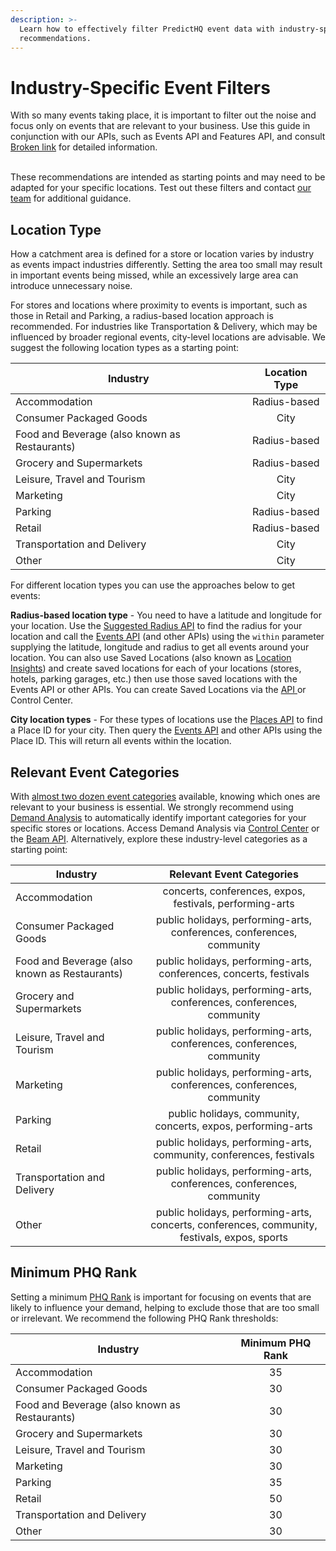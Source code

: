 ```yaml
---
description: >-
  Learn how to effectively filter PredictHQ event data with industry-specific
  recommendations.
---
```


# Industry-Specific Event Filters

With so many events taking place, it is important to filter out the noise and focus only on events that are relevant to your business. Use this guide in conjunction with our APIs, such as Events API and Features API, and consult [Broken link](broken-reference "mention") for detailed information.

\
These recommendations are intended as starting points and may need to be adapted for your specific locations. Test out these filters and contact [our team](https://www.predicthq.com/contact) for additional guidance.

## Location Type

How a catchment area is defined for a store or location varies by industry as events impact industries differently. Setting the area too small may result in important events being missed, while an excessively large area can introduce unnecessary noise.&#x20;

For stores and locations where proximity to events is important, such as those in Retail and Parking, a radius-based location approach is recommended. For industries like Transportation & Delivery, which may be influenced by broader regional events, city-level locations are advisable. We suggest the following location types as a starting point:

| Industry                                      | Location Type |
| --------------------------------------------- | :-----------: |
| Accommodation                                 |  Radius-based |
| Consumer Packaged Goods                       |      City     |
| Food and Beverage (also known as Restaurants) |  Radius-based |
| Grocery and Supermarkets                      |  Radius-based |
| Leisure, Travel and Tourism                   |      City     |
| Marketing                                     |      City     |
| Parking                                       |  Radius-based |
| Retail                                        |  Radius-based |
| Transportation and Delivery                   |      City     |
| Other                                         |      City     |

For different location types you can use the approaches below to get events:

**Radius-based location type** - You need to have a latitude and longitude for your location. Use the [Suggested Radius API](../../api/suggested-radius/) to find the radius for your location and call the [Events API](../../api/events/search-events.md) (and other APIs) using the `within` parameter supplying the latitude, longitude and radius to get all events around your location. You can also use Saved Locations (also known as [Location Insights](https://www.predicthq.com/support/category/location-insights)) and create saved locations for each of your locations (stores, hotels, parking garages, etc.) then use those saved locations with the Events API or other APIs. You can create Saved Locations via the [API ](../../api/saved-locations/)or Control Center.

**City location types** - For these types of locations use the [Places API](../../api/places/) to find a Place ID for your city. Then query the [Events API](../../api/events/search-events.md) and other APIs using the Place ID. This will return all events within the location.

## Relevant Event Categories

With [almost two dozen event categories](../predicthq-data/event-categories/) available, knowing which ones are relevant to your business is essential. We strongly recommend using [Demand Analysis](https://www.predicthq.com/support/beam-overview) to automatically identify important categories for your specific stores or locations. Access Demand Analysis via [Control Center](https://control.predicthq.com/beam) or the [Beam API](../../api/beam/). Alternatively, explore these industry-level categories as a starting point:

| Industry                                      |                                   Relevant Event Categories                                  |
| --------------------------------------------- | :------------------------------------------------------------------------------------------: |
| Accommodation                                 |                   concerts, conferences, expos, festivals, performing-arts                   |
| Consumer Packaged Goods                       |             public holidays, performing-arts, conferences, conferences, community            |
| Food and Beverage (also known as Restaurants) |              public holidays, performing-arts, conferences, concerts, festivals              |
| Grocery and Supermarkets                      |             public holidays, performing-arts, conferences, conferences, community            |
| Leisure, Travel and Tourism                   |             public holidays, performing-arts, conferences, conferences, community            |
| Marketing                                     |             public holidays, performing-arts, conferences, conferences, community            |
| Parking                                       |                 public holidays, community, concerts, expos, performing-arts                 |
| Retail                                        |              public holidays, performing-arts, community, conferences, festivals             |
| Transportation and Delivery                   |             public holidays, performing-arts, conferences, conferences, community            |
| Other                                         | public holidays, performing-arts, concerts, conferences, community, festivals, expos, sports |

## Minimum PHQ Rank

Setting a minimum [PHQ Rank](../predicthq-data/ranks/phq-rank.md) is important for focusing on events that are likely to influence your demand, helping to exclude those that are too small or irrelevant. We recommend the following PHQ Rank thresholds:

| Industry                                      | Minimum PHQ Rank |
| --------------------------------------------- | :--------------: |
| Accommodation                                 |        35        |
| Consumer Packaged Goods                       |        30        |
| Food and Beverage (also known as Restaurants) |        30        |
| Grocery and Supermarkets                      |        30        |
| Leisure, Travel and Tourism                   |        30        |
| Marketing                                     |        30        |
| Parking                                       |        35        |
| Retail                                        |        50        |
| Transportation and Delivery                   |        30        |
| Other                                         |        30        |
